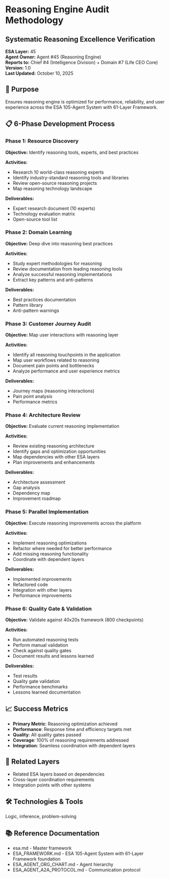 # Reasoning Engine Audit Methodology
## Systematic Reasoning Excellence Verification

**ESA Layer:** 45  
**Agent Owner:** Agent #45 (Reasoning Engine)  
**Reports to:** Chief #4 (Intelligence Division) + Domain #7 (Life CEO Core)  
**Version:** 1.0  
**Last Updated:** October 10, 2025

## 🎯 Purpose
Ensures reasoning engine is optimized for performance, reliability, and user experience across the ESA 105-Agent System with 61-Layer Framework.

## 📋 6-Phase Development Process

### Phase 1: Resource Discovery
**Objective:** Identify reasoning tools, experts, and best practices

**Activities:**
- Research 10 world-class reasoning experts
- Identify industry-standard reasoning tools and libraries
- Review open-source reasoning projects
- Map reasoning technology landscape

**Deliverables:**
- Expert research document (10 experts)
- Technology evaluation matrix
- Open-source tool list

### Phase 2: Domain Learning
**Objective:** Deep dive into reasoning best practices

**Activities:**
- Study expert methodologies for reasoning
- Review documentation from leading reasoning tools
- Analyze successful reasoning implementations
- Extract key patterns and anti-patterns

**Deliverables:**
- Best practices documentation
- Pattern library
- Anti-pattern warnings

### Phase 3: Customer Journey Audit
**Objective:** Map user interactions with reasoning layer

**Activities:**
- Identify all reasoning touchpoints in the application
- Map user workflows related to reasoning
- Document pain points and bottlenecks
- Analyze performance and user experience metrics

**Deliverables:**
- Journey maps (reasoning interactions)
- Pain point analysis
- Performance metrics

### Phase 4: Architecture Review
**Objective:** Evaluate current reasoning implementation

**Activities:**
- Review existing reasoning architecture
- Identify gaps and optimization opportunities
- Map dependencies with other ESA layers
- Plan improvements and enhancements

**Deliverables:**
- Architecture assessment
- Gap analysis
- Dependency map
- Improvement roadmap

### Phase 5: Parallel Implementation
**Objective:** Execute reasoning improvements across the platform

**Activities:**
- Implement reasoning optimizations
- Refactor where needed for better performance
- Add missing reasoning functionality
- Coordinate with dependent layers

**Deliverables:**
- Implemented improvements
- Refactored code
- Integration with other layers
- Performance improvements

### Phase 6: Quality Gate & Validation
**Objective:** Validate against 40x20s framework (800 checkpoints)

**Activities:**
- Run automated reasoning tests
- Perform manual validation
- Check against quality gates
- Document results and lessons learned

**Deliverables:**
- Test results
- Quality gate validation
- Performance benchmarks
- Lessons learned documentation

## 📈 Success Metrics
- **Primary Metric**: Reasoning optimization achieved
- **Performance**: Response time and efficiency targets met
- **Quality**: All quality gates passed
- **Coverage**: 100% of reasoning requirements addressed
- **Integration**: Seamless coordination with dependent layers

## 🔗 Related Layers
- Related ESA layers based on dependencies
- Cross-layer coordination requirements
- Integration points with other systems

## 🛠️ Technologies & Tools
Logic, inference, problem-solving

## 📚 Reference Documentation
- esa.md - Master framework
- ESA_FRAMEWORK.md - ESA 105-Agent System with 61-Layer Framework foundation
- ESA_AGENT_ORG_CHART.md - Agent hierarchy
- ESA_AGENT_A2A_PROTOCOL.md - Communication protocol
